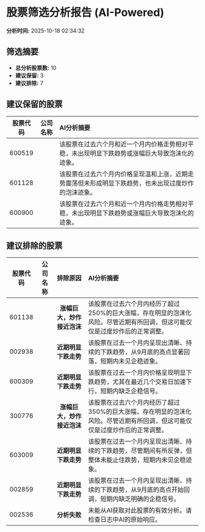 # 股票筛选分析报告 (AI-Powered)

**分析时间:** 2025-10-18 02:34:32

## 筛选摘要

- **总分析股票数:** 10
- **建议保留:** 3
- **建议排除:** 7

## 建议保留的股票

| 股票代码 | 公司名称 | AI分析摘要 |
|:---:|:---:|:---|
| 600519 |  | 该股票在过去六个月和近一个月内价格走势相对平稳，未出现明显下跌趋势或涨幅巨大导致泡沫化的迹象。 |
| 601128 |  | 该股票在过去六个月内价格呈现温和上涨，近期走势震荡但未形成明显下跌趋势，也未出现过度炒作的泡沫迹象。 |
| 600900 |  | 该股票在过去六个月和近一个月内价格走势相对平稳，未出现明显下跌趋势或涨幅巨大导致泡沫化的迹象。 |

## 建议排除的股票

| 股票代码 | 公司名称 | 排除原因 | AI分析摘要 |
|:---:|:---:|:---:|:---|
| 601138 |  | **涨幅巨大，炒作接近泡沫** | 该股票在过去六个月内经历了超过250%的巨大涨幅，存在明显的泡沫化风险。尽管近期有所回调，但这可能仅仅是过度炒作后的正常调整。 |
| 002938 |  | **近期明显下跌走势** | 该股票在过去一个月内呈现出清晰、持续的下跌趋势，从9月底的高点显著回落，短期内未见企稳迹象。 |
| 600309 |  | **近期明显下跌走势** | 该股票在过去一个月内价格呈现明显下跌趋势，尤其在最近几个交易日加速下行，短期内缺乏企稳信号。 |
| 300776 |  | **涨幅巨大，炒作接近泡沫** | 该股票在过去六个月内经历了超过350%的巨大涨幅，存在明显的泡沫化风险。尽管近期有所回调，但这可能仅仅是过度炒作后的正常调整。 |
| 603009 |  | **近期明显下跌走势** | 该股票在过去一个月内呈现出清晰、持续的下跌趋势，尽管期间有所反弹，但整体未能止住跌势，短期内未见企稳迹象。 |
| 002859 |  | **近期明显下跌走势** | 该股票在过去一个月内呈现出清晰、持续的下跌趋势，从9月底的高点开始回调，短期内缺乏明确的企稳信号。 |
| 002536 |  | **分析失败** | 未能从AI获取对此股票的有效分析。请检查日志中AI的原始响应。 |
